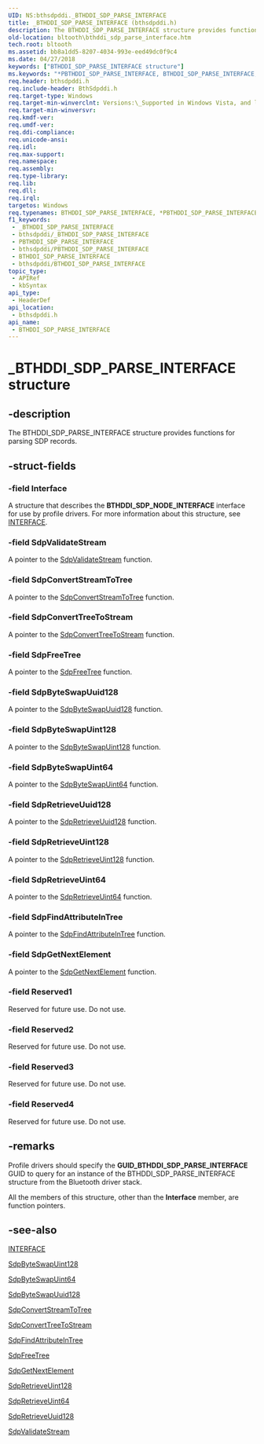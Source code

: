 ```yaml
---
UID: NS:bthsdpddi._BTHDDI_SDP_PARSE_INTERFACE
title: _BTHDDI_SDP_PARSE_INTERFACE (bthsdpddi.h)
description: The BTHDDI_SDP_PARSE_INTERFACE structure provides functions for parsing SDP records.
old-location: bltooth\bthddi_sdp_parse_interface.htm
tech.root: bltooth
ms.assetid: bb8a1dd5-8207-4034-993e-eed49dc0f9c4
ms.date: 04/27/2018
keywords: ["BTHDDI_SDP_PARSE_INTERFACE structure"]
ms.keywords: "*PBTHDDI_SDP_PARSE_INTERFACE, BTHDDI_SDP_PARSE_INTERFACE, BTHDDI_SDP_PARSE_INTERFACE structure [Bluetooth Devices], PBTHDDI_SDP_PARSE_INTERFACE, PBTHDDI_SDP_PARSE_INTERFACE structure pointer [Bluetooth Devices], _BTHDDI_SDP_PARSE_INTERFACE, bltooth.bthddi_sdp_parse_interface, bth_structs_9c26fcf9-b84e-4b8d-a6bd-f897428cb921.xml, bthsdpddi/BTHDDI_SDP_PARSE_INTERFACE, bthsdpddi/PBTHDDI_SDP_PARSE_INTERFACE"
req.header: bthsdpddi.h
req.include-header: BthSdpddi.h
req.target-type: Windows
req.target-min-winverclnt: Versions:\_Supported in Windows Vista, and later.
req.target-min-winversvr: 
req.kmdf-ver: 
req.umdf-ver: 
req.ddi-compliance: 
req.unicode-ansi: 
req.idl: 
req.max-support: 
req.namespace: 
req.assembly: 
req.type-library: 
req.lib: 
req.dll: 
req.irql: 
targetos: Windows
req.typenames: BTHDDI_SDP_PARSE_INTERFACE, *PBTHDDI_SDP_PARSE_INTERFACE
f1_keywords:
 - _BTHDDI_SDP_PARSE_INTERFACE
 - bthsdpddi/_BTHDDI_SDP_PARSE_INTERFACE
 - PBTHDDI_SDP_PARSE_INTERFACE
 - bthsdpddi/PBTHDDI_SDP_PARSE_INTERFACE
 - BTHDDI_SDP_PARSE_INTERFACE
 - bthsdpddi/BTHDDI_SDP_PARSE_INTERFACE
topic_type:
 - APIRef
 - kbSyntax
api_type:
 - HeaderDef
api_location:
 - bthsdpddi.h
api_name:
 - BTHDDI_SDP_PARSE_INTERFACE
---
```


# _BTHDDI_SDP_PARSE_INTERFACE structure


## -description

The BTHDDI_SDP_PARSE_INTERFACE structure provides functions for parsing SDP records.

## -struct-fields

### -field Interface

A structure that describes the 
     <b>BTHDDI_SDP_NODE_INTERFACE</b> interface for use by profile drivers. For more information about this
     structure, see 
     <a href="https://docs.microsoft.com/windows-hardware/drivers/ddi/wdm/ns-wdm-_interface">INTERFACE</a>.

### -field SdpValidateStream

A pointer to the 
     <a href="https://docs.microsoft.com/windows-hardware/drivers/ddi/bthsdpddi/nc-bthsdpddi-pvalidatestream">SdpValidateStream</a> function.

### -field SdpConvertStreamToTree

A pointer to the 
     <a href="https://docs.microsoft.com/windows-hardware/drivers/ddi/bthsdpddi/nc-bthsdpddi-pconvertstreamtotree">
     SdpConvertStreamToTree</a> function.

### -field SdpConvertTreeToStream

A pointer to the 
     <a href="https://docs.microsoft.com/windows-hardware/drivers/ddi/bthsdpddi/nc-bthsdpddi-pconverttreetostream">
     SdpConvertTreeToStream</a> function.

### -field SdpFreeTree

A pointer to the 
     <a href="https://docs.microsoft.com/windows-hardware/drivers/ddi/sdplib/nf-sdplib-sdpfreetree">SdpFreeTree</a> function.

### -field SdpByteSwapUuid128

A pointer to the 
     <a href="https://docs.microsoft.com/windows-hardware/drivers/ddi/bthsdpddi/nc-bthsdpddi-pbyteswapuuid128">SdpByteSwapUuid128</a> function.

### -field SdpByteSwapUint128

A pointer to the 
     <a href="https://docs.microsoft.com/windows-hardware/drivers/ddi/bthsdpddi/nc-bthsdpddi-pbyteswapuint128">SdpByteSwapUint128</a> function.

### -field SdpByteSwapUint64

A pointer to the 
     <a href="https://docs.microsoft.com/windows-hardware/drivers/ddi/bthsdpddi/nc-bthsdpddi-pbyteswapuint64">SdpByteSwapUint64</a> function.

### -field SdpRetrieveUuid128

A pointer to the 
     <a href="https://docs.microsoft.com/windows-hardware/drivers/ddi/bthsdpddi/nc-bthsdpddi-pretrieveuuid128">SdpRetrieveUuid128</a> function.

### -field SdpRetrieveUint128

A pointer to the 
     <a href="https://docs.microsoft.com/windows-hardware/drivers/ddi/bthsdpddi/nc-bthsdpddi-pretrieveuint64">SdpRetrieveUint128</a> function.

### -field SdpRetrieveUint64

A pointer to the 
     <a href="https://docs.microsoft.com/previous-versions/windows/hardware/drivers/ff536845(v=vs.85)">SdpRetrieveUint64</a> function.

### -field SdpFindAttributeInTree

A pointer to the 
     <a href="https://docs.microsoft.com/windows-hardware/drivers/ddi/sdplib/nf-sdplib-sdpfindattributeintree">
     SdpFindAttributeInTree</a> function.

### -field SdpGetNextElement

A pointer to the 
     <a href="https://docs.microsoft.com/windows-hardware/drivers/ddi/bthsdpddi/nc-bthsdpddi-pgetnextelement">SdpGetNextElement</a> function.

### -field Reserved1

Reserved for future use. Do not use.

### -field Reserved2

Reserved for future use. Do not use.

### -field Reserved3

Reserved for future use. Do not use.

### -field Reserved4

Reserved for future use. Do not use.

## -remarks

Profile drivers should specify the 
    <b>GUID_BTHDDI_SDP_PARSE_INTERFACE</b> GUID to query for an instance of the BTHDDI_SDP_PARSE_INTERFACE
    structure from the Bluetooth driver stack.

All the members of this structure, other than the 
    <b>Interface</b> member, are function pointers.

## -see-also

<a href="https://docs.microsoft.com/windows-hardware/drivers/ddi/wdm/ns-wdm-_interface">INTERFACE</a>



<a href="https://docs.microsoft.com/windows-hardware/drivers/ddi/bthsdpddi/nc-bthsdpddi-pbyteswapuint128">SdpByteSwapUint128</a>



<a href="https://docs.microsoft.com/windows-hardware/drivers/ddi/bthsdpddi/nc-bthsdpddi-pbyteswapuint64">SdpByteSwapUint64</a>



<a href="https://docs.microsoft.com/windows-hardware/drivers/ddi/bthsdpddi/nc-bthsdpddi-pbyteswapuuid128">SdpByteSwapUuid128</a>



<a href="https://docs.microsoft.com/windows-hardware/drivers/ddi/bthsdpddi/nc-bthsdpddi-pconvertstreamtotree">SdpConvertStreamToTree</a>



<a href="https://docs.microsoft.com/windows-hardware/drivers/ddi/bthsdpddi/nc-bthsdpddi-pconverttreetostream">SdpConvertTreeToStream</a>



<a href="https://docs.microsoft.com/windows-hardware/drivers/ddi/sdplib/nf-sdplib-sdpfindattributeintree">SdpFindAttributeInTree</a>



<a href="https://docs.microsoft.com/windows-hardware/drivers/ddi/sdplib/nf-sdplib-sdpfreetree">SdpFreeTree</a>



<a href="https://docs.microsoft.com/windows-hardware/drivers/ddi/bthsdpddi/nc-bthsdpddi-pgetnextelement">SdpGetNextElement</a>



<a href="https://docs.microsoft.com/windows-hardware/drivers/ddi/bthsdpddi/nc-bthsdpddi-pretrieveuint64">SdpRetrieveUint128</a>



<a href="https://docs.microsoft.com/previous-versions/windows/hardware/drivers/ff536845(v=vs.85)">SdpRetrieveUint64</a>



<a href="https://docs.microsoft.com/windows-hardware/drivers/ddi/bthsdpddi/nc-bthsdpddi-pretrieveuuid128">SdpRetrieveUuid128</a>



<a href="https://docs.microsoft.com/windows-hardware/drivers/ddi/bthsdpddi/nc-bthsdpddi-pvalidatestream">SdpValidateStream</a>

